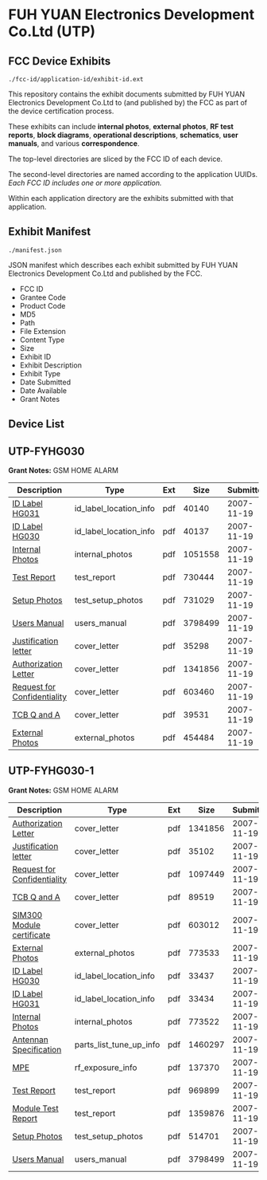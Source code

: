 # FUH YUAN Electronics Development Co.Ltd (UTP)
## FCC Device Exhibits

```
./fcc-id/application-id/exhibit-id.ext
```

This repository contains the exhibit documents submitted by FUH YUAN Electronics Development Co.Ltd to (and published by) the FCC as part of the device certification process.

These exhibits can include **internal photos**, **external photos**, **RF test reports**, **block diagrams**, **operational descriptions**, **schematics**, **user manuals**, and various **correspondence**.

The top-level directories are sliced by the FCC ID of each device.

The second-level directories are named according to the application UUIDs. *Each FCC ID includes one or more application.*

Within each application directory are the exhibits submitted with that application. 

## Exhibit Manifest

```
./manifest.json
```

JSON manifest which describes each exhibit submitted by FUH YUAN Electronics Development Co.Ltd and published by the FCC.

- FCC ID
- Grantee Code
- Product Code
- MD5
- Path
- File Extension
- Content Type
- Size
- Exhibit ID
- Exhibit Description
- Exhibit Type
- Date Submitted
- Date Available
- Grant Notes

## Device List
## UTP-FYHG030
**Grant Notes:** GSM HOME ALARM

| Description | Type | Ext | Size | Submitted | Available |
| ----------- | ---- | --- | ---- | --------- | --------- |
| [ID Label HG031](UTP-FYHG030/f3b1d0d84d19895eac4d3d97c22997d0/870138.pdf) | id_label_location_info | pdf | 40140 | 2007-11-19 | 2007-11-19 |
| [ID Label HG030](UTP-FYHG030/f3b1d0d84d19895eac4d3d97c22997d0/870129.pdf) | id_label_location_info | pdf | 40137 | 2007-11-19 | 2007-11-19 |
| [Internal Photos](UTP-FYHG030/f3b1d0d84d19895eac4d3d97c22997d0/870130.pdf) | internal_photos | pdf | 1051558 | 2007-11-19 | 2007-11-19 |
| [Test Report](UTP-FYHG030/f3b1d0d84d19895eac4d3d97c22997d0/870131.pdf) | test_report | pdf | 730444 | 2007-11-19 | 2007-11-19 |
| [Setup Photos](UTP-FYHG030/f3b1d0d84d19895eac4d3d97c22997d0/870132.pdf) | test_setup_photos | pdf | 731029 | 2007-11-19 | 2007-11-19 |
| [Users Manual](UTP-FYHG030/f3b1d0d84d19895eac4d3d97c22997d0/870133.pdf) | users_manual | pdf | 3798499 | 2007-11-19 | 2007-11-19 |
| [Justification letter](UTP-FYHG030/f3b1d0d84d19895eac4d3d97c22997d0/870124.pdf) | cover_letter | pdf | 35298 | 2007-11-19 | 2007-11-19 |
| [Authorization Letter](UTP-FYHG030/f3b1d0d84d19895eac4d3d97c22997d0/870125.pdf) | cover_letter | pdf | 1341856 | 2007-11-19 | 2007-11-19 |
| [Request for Confidentiality](UTP-FYHG030/f3b1d0d84d19895eac4d3d97c22997d0/870126.pdf) | cover_letter | pdf | 603460 | 2007-11-19 | 2007-11-19 |
| [TCB Q and A](UTP-FYHG030/f3b1d0d84d19895eac4d3d97c22997d0/870127.pdf) | cover_letter | pdf | 39531 | 2007-11-19 | 2007-11-19 |
| [External Photos](UTP-FYHG030/f3b1d0d84d19895eac4d3d97c22997d0/870128.pdf) | external_photos | pdf | 454484 | 2007-11-19 | 2007-11-19 |
## UTP-FYHG030-1
**Grant Notes:** GSM HOME ALARM

| Description | Type | Ext | Size | Submitted | Available |
| ----------- | ---- | --- | ---- | --------- | --------- |
| [Authorization Letter](UTP-FYHG030-1/2d2c6b95421f9e8772b41b0ceeb6678d/870125.pdf) | cover_letter | pdf | 1341856 | 2007-11-19 | 2007-11-19 |
| [Justification letter](UTP-FYHG030-1/2d2c6b95421f9e8772b41b0ceeb6678d/870140.pdf) | cover_letter | pdf | 35102 | 2007-11-19 | 2007-11-19 |
| [Request for Confidentiality](UTP-FYHG030-1/2d2c6b95421f9e8772b41b0ceeb6678d/870141.pdf) | cover_letter | pdf | 1097449 | 2007-11-19 | 2007-11-19 |
| [TCB Q and A](UTP-FYHG030-1/2d2c6b95421f9e8772b41b0ceeb6678d/870142.pdf) | cover_letter | pdf | 89519 | 2007-11-19 | 2007-11-19 |
| [SIM300 Module certificate](UTP-FYHG030-1/2d2c6b95421f9e8772b41b0ceeb6678d/870143.pdf) | cover_letter | pdf | 603012 | 2007-11-19 | 2007-11-19 |
| [External Photos](UTP-FYHG030-1/2d2c6b95421f9e8772b41b0ceeb6678d/870146.pdf) | external_photos | pdf | 773533 | 2007-11-19 | 2007-11-19 |
| [ID Label HG030](UTP-FYHG030-1/2d2c6b95421f9e8772b41b0ceeb6678d/870147.pdf) | id_label_location_info | pdf | 33437 | 2007-11-19 | 2007-11-19 |
| [ID Label HG031](UTP-FYHG030-1/2d2c6b95421f9e8772b41b0ceeb6678d/870148.pdf) | id_label_location_info | pdf | 33434 | 2007-11-19 | 2007-11-19 |
| [Internal Photos](UTP-FYHG030-1/2d2c6b95421f9e8772b41b0ceeb6678d/870149.pdf) | internal_photos | pdf | 773522 | 2007-11-19 | 2007-11-19 |
| [Antennan Specification](UTP-FYHG030-1/2d2c6b95421f9e8772b41b0ceeb6678d/870144.pdf) | parts_list_tune_up_info | pdf | 1460297 | 2007-11-19 | 2007-11-19 |
| [MPE](UTP-FYHG030-1/2d2c6b95421f9e8772b41b0ceeb6678d/870145.pdf) | rf_exposure_info | pdf | 137370 | 2007-11-19 | 2007-11-19 |
| [Test Report](UTP-FYHG030-1/2d2c6b95421f9e8772b41b0ceeb6678d/870163.pdf) | test_report | pdf | 969899 | 2007-11-19 | 2007-11-19 |
| [Module Test Report](UTP-FYHG030-1/2d2c6b95421f9e8772b41b0ceeb6678d/688733.pdf) | test_report | pdf | 1359876 | 2007-11-19 | 2007-11-19 |
| [Setup Photos](UTP-FYHG030-1/2d2c6b95421f9e8772b41b0ceeb6678d/870165.pdf) | test_setup_photos | pdf | 514701 | 2007-11-19 | 2007-11-19 |
| [Users Manual](UTP-FYHG030-1/2d2c6b95421f9e8772b41b0ceeb6678d/870133.pdf) | users_manual | pdf | 3798499 | 2007-11-19 | 2007-11-19 |
